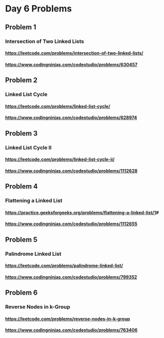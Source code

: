 # Day 6 Problems

## Problem 1

### Intersection of Two Linked Lists

#### <https://leetcode.com/problems/intersection-of-two-linked-lists/>

#### <https://www.codingninjas.com/codestudio/problems/630457>

## Problem 2

### Linked List Cycle

#### <https://leetcode.com/problems/linked-list-cycle/>

#### <https://www.codingninjas.com/codestudio/problems/628974>

## Problem 3

### Linked List Cycle II

#### <https://leetcode.com/problems/linked-list-cycle-ii/>

#### <https://www.codingninjas.com/codestudio/problems/1112628>

## Problem 4

### Flattening a Linked List

#### <https://practice.geeksforgeeks.org/problems/flattening-a-linked-list/1>#

#### <https://www.codingninjas.com/codestudio/problems/1112655>

## Problem 5

### Palindrome Linked List

#### <https://leetcode.com/problems/palindrome-linked-list/>

#### <https://www.codingninjas.com/codestudio/problems/799352>

## Problem 6

### Reverse Nodes in k-Group

#### <https://leetcode.com/problems/reverse-nodes-in-k-group>

#### <https://www.codingninjas.com/codestudio/problems/763406>
